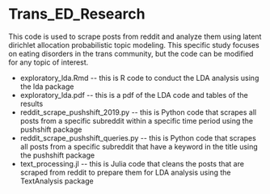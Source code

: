 # Trans_ED_Research

This code is used to scrape posts from reddit and analyze them using latent dirichlet allocation probabilistic topic modeling. This specific study focuses on eating disorders in the trans community, but the code can be modified for any topic of interest.

* exploratory_lda.Rmd  -- this is R code to conduct the LDA analysis using the lda package
* exploratory_lda.pdf  -- this is a pdf of the LDA code and tables of the results
* reddit_scrape_pushshift_2019.py  -- this is Python code that scrapes all posts from a specific subreddit within a specific time period using the pushshift package
* reddit_scrape_pushshift_queries.py -- this is Python code that scrapes all posts from a specific subreddit that have a keyword in the title using the pushshift package
* text_processing.jl  -- this is Julia code that cleans the posts that are scraped from reddit to prepare them for LDA analysis using the TextAnalysis package
